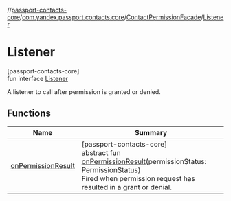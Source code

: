 //[passport-contacts-core](../../../../index.md)/[com.yandex.passport.contacts.core](../../index.md)/[ContactPermissionFacade](../index.md)/[Listener](index.md)

# Listener

[passport-contacts-core]\
fun interface [Listener](index.md)

A listener to call after permission is granted or denied.

## Functions

| Name | Summary |
|---|---|
| [onPermissionResult](on-permission-result.md) | [passport-contacts-core]<br>abstract fun [onPermissionResult](on-permission-result.md)(permissionStatus: PermissionStatus)<br>Fired when permission request has resulted in a grant or denial. |
